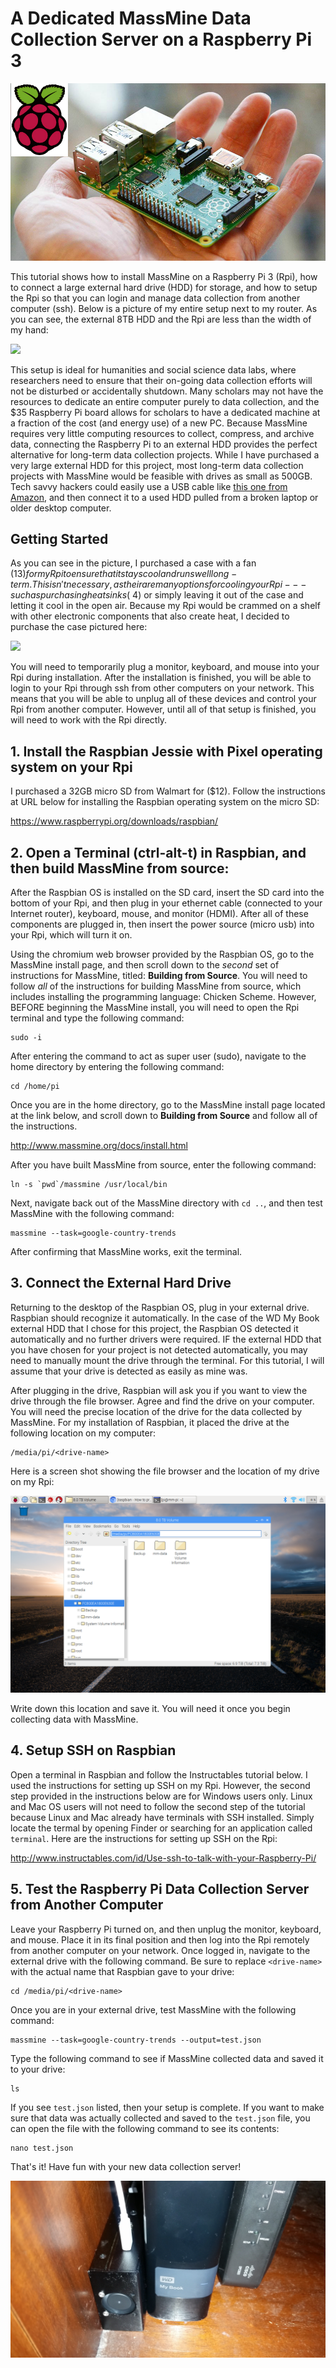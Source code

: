 # A Dedicated MassMine Data Collection Server on a Raspberry Pi 3

![](./images/rpi.jpg)

This tutorial shows how to install MassMine on a Raspberry Pi 3 (Rpi), how to connect a large external hard drive (HDD) for storage, and how to setup the Rpi so that you can login and manage data collection from another computer (ssh). Below is a picture of my entire setup next to my router. As you can see, the external 8TB HDD and the Rpi are less than the width of my hand:

![](./images/image2.jpg)

This setup is ideal for humanities and social science data labs, where researchers need to ensure that their on-going data collection efforts will not be disturbed or accidentally shutdown. Many scholars may not have the resources to dedicate an entire computer purely to data collection, and the $35 Raspberry Pi board allows for scholars to have a dedicated machine at a fraction of the cost (and energy use) of a new PC. Because MassMine requires very little computing resources to collect, compress, and archive data, connecting the Raspberry Pi to an external HDD provides the perfect alternative for long-term data collection projects. While I have purchased a very large external HDD for this project, most long-term data collection projects with MassMine would be feasible with drives as small as 500GB. Tech savvy hackers could easily use a USB cable like [this one from Amazon](https://www.amazon.com/Cable-Matters-Drive-Adapter-Optional/dp/B00U6JEKVA/ref=sr_1_4?ie=UTF8&qid=1476149305&sr=8-4&keywords=usb+cable+for+connecting+to+HDD), and then connect it to a used HDD pulled from a broken laptop or older desktop computer.


## Getting Started

As you can see in the picture, I purchased a case with a fan ($13) for my Rpi to ensure that it stays cool and runs well long-term. This isn't necessary, as their are many options for cooling your Rpi---such as purchasing heat sinks (~$4) or simply leaving it out of the case and letting it cool in the open air. Because my Rpi would be crammed on a shelf with other electronic components that also create heat, I decided to purchase the case pictured here:

![](./images/image4.jpg)

You will need to temporarily plug a monitor, keyboard, and mouse into your Rpi during installation. After the installation is finished, you will be able to login to your Rpi through ssh from other computers on your network. This means that you will be able to unplug all of these devices and control your Rpi from another computer. However, until all of that setup is finished, you will need to work with the Rpi directly.


## 1. Install the Raspbian Jessie with Pixel operating system on your Rpi

I purchased a 32GB micro SD from Walmart for ($12). Follow the instructions at URL below for installing the Raspbian operating system on the micro SD:

<https://www.raspberrypi.org/downloads/raspbian/>


## 2. Open a Terminal (ctrl-alt-t) in Raspbian, and then build MassMine from source:

After the Raspbian OS is installed on the SD card, insert the SD card into the bottom of your Rpi, and then plug in your ethernet cable (connected to your Internet router), keyboard, mouse, and monitor (HDMI). After all of these components are plugged in, then insert the power source (micro usb) into your Rpi, which will turn it on.

Using the chromium web browser provided by the Raspbian OS, go to the MassMine install page, and then scroll down to the *second* set of instructions for MassMine, titled: **Building from Source**. You will need to follow *all* of the instructions for building MassMine from source, which includes installing the programming language: Chicken Scheme. However, BEFORE beginning the MassMine install, you will need to open the Rpi terminal and type the following command:

    sudo -i

After entering the command to act as super user (sudo), navigate to the home directory by entering the following command:

    cd /home/pi

Once you are in the home directory, go to the MassMine install page located at the link below, and scroll down to **Building from Source** and follow all of the instructions.

<http://www.massmine.org/docs/install.html>

After you have built MassMine from source, enter the following command:

    ln -s `pwd`/massmine /usr/local/bin

Next, navigate back out of the MassMine directory with `cd ..`, and then test MassMine with the following command:

    massmine --task=google-country-trends

After confirming that MassMine works, exit the terminal.


## 3. Connect the External Hard Drive

Returning to the desktop of the Raspbian OS, plug in your external drive. Raspbian should recognize it automatically. In the case of the WD My Book external HDD that I chose for this project, the Raspbian OS detected it automatically and no further drivers were required. IF the external HDD that you have chosen for your project is not detected automatically, you may need to manually mount the drive through the terminal. For this tutorial, I will assume that your drive is detected as easily as mine was.

After plugging in the drive, Raspbian will ask you if you want to view the drive through the file browser. Agree and find the drive on your computer. You will need the precise location of the drive for the data collected by MassMine. For my installation of Raspbian, it placed the drive at the following location on my computer:

    /media/pi/<drive-name>

Here is a screen shot showing the file browser and the location of my drive on my Rpi:

![](./images/drive-loc.png)

Write down this location and save it. You will need it once you begin collecting data with MassMine.


## 4. Setup SSH on Raspbian

Open a terminal in Raspbian and follow the Instructables tutorial below. I used the instructions for setting up SSH on my Rpi. However, the second step provided in the instructions below are for Windows users only. Linux and Mac OS users will not need to follow the second step of the tutorial because Linux and Mac already have terminals with SSH installed. Simply locate the termal by opening Finder or searching for an application called `terminal`. Here are the instructions for setting up SSH on the Rpi:

<http://www.instructables.com/id/Use-ssh-to-talk-with-your-Raspberry-Pi/>


## 5. Test the Raspberry Pi Data Collection Server from Another Computer

Leave your Raspberry Pi turned on, and then unplug the monitor, keyboard, and mouse. Place it in its final position and then log into the Rpi remotely from another computer on your network. Once logged in, navigate to the external drive with the following command. Be sure to replace `<drive-name>` with the actual name that Raspbian gave to your drive:

    cd /media/pi/<drive-name>

Once you are in your external drive, test MassMine with the following command:

    massmine --task=google-country-trends --output=test.json

Type the following command to see if MassMine collected data and saved it to your drive:

    ls

If you see `test.json` listed, then your setup is complete. If you want to make sure that data was actually collected and saved to the `test.json` file, you can open the file with the following command to see its contents:

    nano test.json

That's it! Have fun with your new data collection server!

![](./images/image1.jpg)
